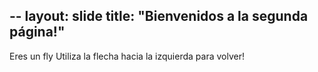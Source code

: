 --
layout: slide
title: "Bienvenidos a la segunda página!"
---
Eres un fly
Utiliza la flecha hacia la izquierda para volver!
